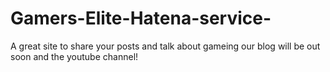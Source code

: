 # Gamers-Elite-Hatena-service-
A great site to share your posts and talk about gameing our blog will be out soon and the youtube channel!
